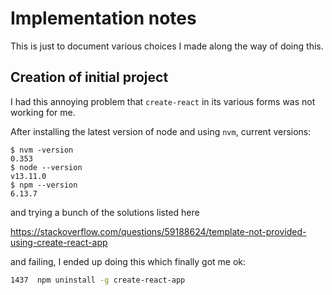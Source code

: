 # Implementation notes

This is just to document various choices I made along the way of doing this.

## Creation of initial project

I had this annoying problem that `create-react` in its various forms was not working for me.

After installing the latest version of node and using `nvm`, current versions:
```
$ nvm -version
0.353
$ node --version
v13.11.0
$ npm --version
6.13.7
```
and trying a bunch of the solutions listed here

https://stackoverflow.com/questions/59188624/template-not-provided-using-create-react-app

and failing, I ended up doing this which finally got me ok:

```bash
1437  npm uninstall -g create-react-app                                          1438  locate "create-react-app"                                        1439  rm -rf /home/kai/.nvm/versions/node/v12.13.1/bin/create-react-app /home/kai/.nvm/versions/node/v12.13.1/lib/node_modules/create-react-app /home/kai/node_modules/create-react-app  /home/kai/node_modules/.bin/create-react-app                                          1440  locate "create-react-app"                                        1441  ls `locate "create-react-app"`                                       1442  npm uninstall -g create-react-app                                          1443  npx create-react-app yuansu-react      
```
